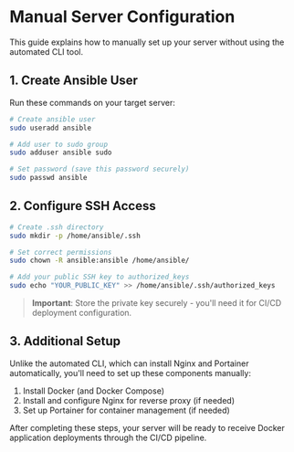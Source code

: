 # Manual Server Configuration

This guide explains how to manually set up your server without using the automated CLI tool.

## 1. Create Ansible User

Run these commands on your target server:

```bash
# Create ansible user
sudo useradd ansible

# Add user to sudo group
sudo adduser ansible sudo

# Set password (save this password securely)
sudo passwd ansible
```

## 2. Configure SSH Access

```bash
# Create .ssh directory
sudo mkdir -p /home/ansible/.ssh

# Set correct permissions
sudo chown -R ansible:ansible /home/ansible/

# Add your public SSH key to authorized_keys
sudo echo "YOUR_PUBLIC_KEY" >> /home/ansible/.ssh/authorized_keys
```

> **Important**: Store the private key securely - you'll need it for CI/CD deployment configuration.

## 3. Additional Setup

Unlike the automated CLI, which can install Nginx and Portainer automatically, you'll need to set up these components manually:

1. Install Docker (and Docker Compose)
2. Install and configure Nginx for reverse proxy (if needed)
3. Set up Portainer for container management (if needed)

After completing these steps, your server will be ready to receive Docker application deployments through the CI/CD pipeline.